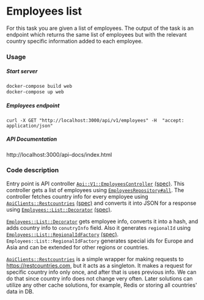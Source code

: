 # Employees list

For this task you are given a list of employees. The output of the task is an endpoint which returns the same list of employees but with the relevant country specific information added to each employee.

### Usage

##### Start server
```bash
docker-compose build web
docker-compose up web
```

##### Employees endpoint
`curl -X GET "http://localhost:3000/api/v1/employees" -H  "accept: application/json"`

##### API Documentation
http://localhost:3000/api-docs/index.html

### Code description

Entry point is API controller [`Api::V1::EmployeesController`](https://github.com/evheny0/employees_platform/blob/master/app/controllers/api/v1/employees_controller.rb) [(spec)](https://github.com/evheny0/employees_platform/blob/master/spec/requests/api/v1/employees_spec.rb). This controller gets a list of employees using [`EmployeesRepository#all`](https://github.com/evheny0/employees_platform/blob/master/app/repositories/employees_repository.rb). The controller fetches country info for every employee using [`ApiClients::Restcountries`](https://github.com/evheny0/employees_platform/blob/master/lib/api_clients/restcountries.rb) [(spec)](https://github.com/evheny0/employees_platform/blob/master/spec/lib/api_clients/restcountries_spec.rb) and converts it into JSON for a response using [`Employees::List::Decorator`](https://github.com/evheny0/employees_platform/blob/master/app/domains/employees/list/decorator.rb) [(spec)](https://github.com/evheny0/employees_platform/blob/master/spec/domains/employees/list/decorator_spec.rb).

[`Employees::List::Decorator`](https://github.com/evheny0/employees_platform/blob/master/app/domains/employees/list/decorator.rb) gets employee info, converts it into a hash, and adds country info to `conutryInfo` field. Also it generates `regionalId` using [`Employees::List::RegionalIdFactory`](https://github.com/evheny0/employees_platform/blob/master/app/domains/employees/list/regional_id_factory.rb) [(spec)](https://github.com/evheny0/employees_platform/blob/master/spec/domains/employees/list/regional_id_factory_spec.rb). `Employees::List::RegionalIdFactory` generates special ids for Europe and Asia and can be extended for other regions or countries.

[`ApiClients::Restcountries`](https://github.com/evheny0/employees_platform/blob/master/lib/api_clients/restcountries.rb) is a simple wrapper for making requests to https://restcountries.com, but it acts as a singleton. It makes a request for specific country info only once, and after that is uses previous info. We can do that since country info does not change very often. Later solutions can utilize any other cache solutions, for example, Redis or storing all countries' data in DB.

